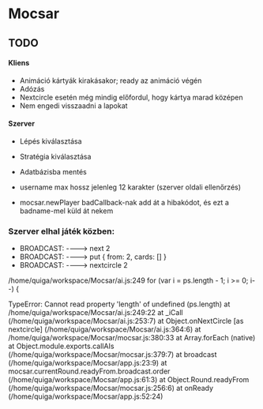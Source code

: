 # Mocsar

## TODO

#### Kliens
* Animáció kártyák kirakásakor; ready az animáció végén
* Adózás
* Nextcircle esetén még mindig előfordul, hogy kártya marad középen
* Nem engedi visszaadni a lapokat



#### Szerver
* Lépés kiválasztása
* Stratégia kiválasztása
* Adatbázisba mentés

* username max hossz jelenleg 12 karakter (szerver oldali ellenőrzés)
* mocsar.newPlayer badCallback-nak add át a hibakódot, és ezt a badname-mel küld át nekem

### Szerver elhal játék közben:

* BROADCAST: ----> next 2
* BROADCAST: ----> put { from: 2, cards: [] }
* BROADCAST: ----> nextcircle 2

/home/quiga/workspace/Mocsar/ai.js:249	for (var i = ps.length - 1; i >= 0; i--) {
						               

TypeError: Cannot read property 'length' of undefined (ps.length)
    at /home/quiga/workspace/Mocsar/ai.js:249:22
    at _iCall (/home/quiga/workspace/Mocsar/ai.js:253:7)
    at Object.onNextCircle [as nextcircle] (/home/quiga/workspace/Mocsar/ai.js:364:6)
    at /home/quiga/workspace/Mocsar/mocsar.js:380:33
    at Array.forEach (native)
    at Object.module.exports.callAIs (/home/quiga/workspace/Mocsar/mocsar.js:379:7)
    at broadcast (/home/quiga/workspace/Mocsar/app.js:23:9)
    at mocsar.currentRound.readyFrom.broadcast.order (/home/quiga/workspace/Mocsar/app.js:61:3)
    at Object.Round.readyFrom (/home/quiga/workspace/Mocsar/mocsar.js:256:6)
    at onReady (/home/quiga/workspace/Mocsar/app.js:52:24)
